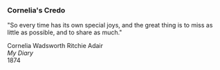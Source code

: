 ### Cornelia's Credo

"So every time has its own special joys, and the great thing is to miss as little as possible, and to share as much."  

Cornelia Wadsworth Ritchie Adair  
_My Diary_  
1874

